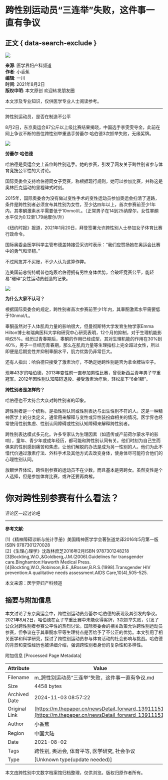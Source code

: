 # 跨性别运动员“三连举”失败，这件事一直有争议

## 正文 { data-search-exclude }


![](https://image.thepaper.cn/publish/interaction/image/3/596/576.png)

**来源**: 医学界妇产科频道  
**作者**: 小香蕉  
**编辑**: 一川  
**时间**: 2021年8月2日  
**版权申明**: 本文原创 欢迎转发朋友圈  

本文涉及专业知识，仅供医学专业人士阅读参考。

---

跨性别运动员，是否在制造不公平

8月2日，东京奥运会87公斤以上级比赛结果揭晓，中国选手李雯雯夺金，此前在网上争议不断的首位跨性别举重选手劳蕾尔·哈伯德3次抓举失败，无缘奖牌。

![](https://imagepphcloud.thepaper.cn/pph/image/146/673/727.jpg)

**劳蕾尔·哈伯德**

哈伯德是奥运会史上首位跨性别选手。她的参赛，引发了网友关于跨性别者参与体育竞技公平性的大讨论。

国际奥委会支持哈伯德同女子竞赛，称根据现行规则，她可以参加比赛，并称这是奥林匹克运动的里程碑式时刻。

2015年，国际奥委会为没有做过变性手术的变性运动员参加奥运会扫清了道路，条件是跨性别者必须宣布其性别为女性，至少达四年以上，首次参赛前至少1年内，其睾酮激素水平需要低于10nmol/L。（正常男子在14到25纳摩尔，女性睪酮水平仅为0.12至1.79纳摩尔/升）

《纽约时报》报道，2021年1月20日，拜登签署允许跨性别人士参加女子体育比赛行政命令。

国际奥委会医学科学主管布德盖特接受采访时表示：“我们应赞扬她在奥运会比赛中的勇气和坚韧。”

不过网友并不买账，不少人认为这算作弊。

连美国前总统特朗普也炮轰哈伯德拥有男性身体优势，会破坏竞赛公平，能轻易“碾碎”女性运动员创造的记录。

![](https://imagepphcloud.thepaper.cn/pph/image/146/673/734.jpg)

**为什么大家不认可？**

根据国际奥委会的规定，跨性别者首次参赛前至少1年内，其睾酮激素水平需要低于10nmol/L。

睾酮虽然对于人体肌肉力量的影响很大，但曼彻斯特大学发育生物学家Emma Hilton博士和瑞典医科大学和研究中心研究表明，12个月的抑制，对于生理机能影响仅5%。经历过青春期后，睾酮的作用已经成型，其对生理机能的作用在30%到40%，男子一旦经历青春期，那么在肌肉力量等生理指标上完全超过女性，所以即便是后期变性并抑制睾酮水平，肌力优势仍非常巨大。

还有人指出：哈伯德只接受了激素治疗，不确定她跨性别是否为拿金牌钻空子。

现年43岁的哈伯德，2013年变性前一直参加男性比赛，曾获新西兰青年男子举重冠军。2012年因性别认知障碍退役、接受激素治疗后，轻松拿下“6金1银”。

**跨性别者是怎样的？**

哈伯德也不太符合大众对跨性别者的印象。

跨性别者是一个统称，是指性别认同或性别表达与出生性别不符的人。这是一种精神医学上的分类定义，通常用来解释与变性或异性装扮癖相关的情况。医学界也经常使用性别焦虑、性别认同障碍或性别认知障碍来解释跨性别者。

跨性别表达模式多元化。许多专家认为生理因素（如遗传或产前荷尔蒙水平的影响），童年、青少年或成年经历，都可能和跨性别认同有关。他们时刻为自己生而俱来的性别感到痛苦和焦虑，让他们解脱的办法是成为另一性别的人。他们为此不惜代价通过激素疗法、外科手术及其他方式去改变身体，使身体尽可能符合他们的心理性别认同。

放眼世界体坛，跨性别参赛的运动员不在少数，而且基本是男跨女。虽然变性是个人选择，但是参加体育比赛，或许还要再商榷。

# 你对跨性别参赛有什么看法？ #

评论区一起讨论吧

---

**参考文献**:

\[1\]《精神障碍诊断与统计手册》美国精神医学学会著张道龙译2016年5月第一版ISBN 9787301270028  
\[2\]《生理心理学》沈政林庶芝2016年2月ISBN 9787301248218  
\[3\]Bockting,W.O.,&Goldberg,J.M.(2006).Guidelines for transgender care.Binghamton:Haworth Medical Press.  
\[4\]Bockting,W.O.,Robinson,B.E.,&Rosser,B.R.S.(1998).Transgender HIV prevention:A qualitative needs assessment.AIDS Care,10(4),505–525.  

本文来源：医学界妇产科频道  

## 摘要与附加信息

<!-- tcd_abstract -->
本文讨论了东京奥运会中，跨性别运动员劳蕾尔·哈伯德的表现及其引发的争议。2021年8月2日，哈伯德在女子举重比赛中未能获得奖牌，3次抓举失败，引发了公众对跨性别者参赛公平性的热烈讨论。国际奥委会的相关政策允许跨性别运动员参赛，但争议在于其睾酮水平等生理特点是否给予了不公正的优势。本文引用了相关医学和科学研究，探讨了跨性别运动员参与体育活动的社会影响与挑战。哈伯德的背景和变性经历也被详细介绍，强调跨性别者身份的复杂性和多样性。
<!-- tcd_abstract_end -->

附加信息 [Processed Page Metadata]

| Attribute       | Value                                  |
|-----------------|----------------------------------------|
| Filename        | m_跨性别运动员“三连举”失败，这件事一直有争议.md                             |
| Size            | 4458 bytes                           |
| Archived Date   | 2024-11-03 08:57:22                             |
| Original Link   | [https://m.thepaper.cn/newsDetail_forward_13911151](https://m.thepaper.cn/newsDetail_forward_13911151)                       |
| Author          | 小香蕉                               |
| Region          | 中国大陆                               |
| Date            | 2021-08-02                                 |
| Tags            | 跨性别, 奥运会, 体育平等, 医学研究, 社会争议                                 |
| Type            | [Unknown type(update needed)]                                 |
<!-- tcd_table_end -->

本文由跨性别中文数字档案馆归档整理，仅供浏览。版权归原作者所有。
